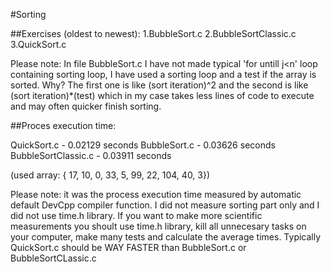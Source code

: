 #Sorting

##Exercises (oldest to newest):
1.BubbleSort.c
2.BubbleSortClassic.c
3.QuickSort.c

Please note:
    In file BubbleSort.c I have not made typical 'for untill j<n' loop containing sorting loop, I have used a sorting loop and a test if the array is sorted.
   Why? The first one is like (sort iteration)^2 and the second is like (sort iteration)*(test) which in my case takes less lines of code to execute and may often quicker finish sorting.


##Proces execution time:

QuickSort.c           - 0.02129 seconds
BubbleSort.c          - 0.03626 seconds
BubbleSortClassic.c   - 0.03911 seconds

(used array: { 17, 10, 0, 33, 5, 99, 22, 104, 40, 3})

Please note: it was the process execution time measured by automatic default DevCpp compiler function. I did not measure sorting part only and I did not use time.h library. If you want to make more scientific measurements you shoult use time.h library, kill all unnecesary tasks on your computer, make many tests and calculate the average times.
Typically QuickSort.c should be WAY FASTER than BubbleSort.c or BubbleSortCLassic.c
